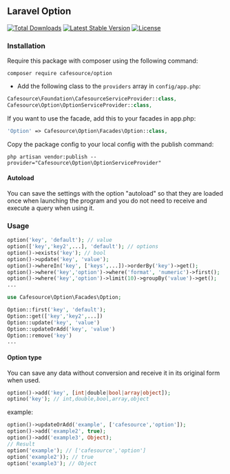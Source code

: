 ## Laravel Option

<p>
<a href="https://packagist.org/packages/cafesource/option"><img src="https://img.shields.io/packagist/dt/cafesource/option" alt="Total Downloads"></a>
<a href="https://packagist.org/packages/cafesource/option"><img src="https://img.shields.io/packagist/v/cafesource/option" alt="Latest Stable Version"></a>
<a href="https://packagist.org/packages/laravel/framework"><img src="https://img.shields.io/packagist/l/cafesource/option" alt="License"></a>
</p>

### Installation

Require this package with composer using the following command:

```shell
composer require cafesource/option
```

- Add the following class to the `providers` array in `config/app.php`:

```php
Cafesource\Foundation\CafesourceServiceProvider::class,
Cafesource\Option\OptionServiceProvider::class,
```

If you want to use the facade, add this to your facades in app.php:

```php
'Option' => Cafesource\Option\Facades\Option::class,
```

Copy the package config to your local config with the publish command:

```shell
php artisan vendor:publish --provider="Cafesource\Option\OptionServiceProvider"
```

#### Autoload

You can save the settings with the option "autoload" so that they are loaded once when launching the program and you do
not need to receive and execute a query when using it.

### Usage

```php
option('key', 'default'); // value
option(['key','key2',...], 'default'); // options
option()->exists('key'); // bool
option()->update('key', 'value');
option()->whereIn('key', ['keys',...])->orderBy('key')->get();
option()->where('key','option')->where('format', 'numeric')->first();
option()->where('key','option')->limit(10)->groupBy('value')->get();
...
```

```php
use Cafesource\Option\Facades\Option;

Option::first('key', 'default');
Option::get(['key','key2',...])
Option::update('key', 'value')
Option::updateOrAdd('key', 'value')
Option::remove('key')
...
```

#### Option type

You can save any data without conversion and receive it in its original form when used.

```php
option()->add('key', [int|double|bool|array|object]);
optino('key'); // int,double,bool,array,object
```

example:

```php
option()->updateOrAdd('example', ['cafesource','option']);
option()->add('example2', true);
option()->add('example3', Object);
// Result 
option('example'); // ['cafesource','option']
option('example2')); // true
option('example3'); // Object
```